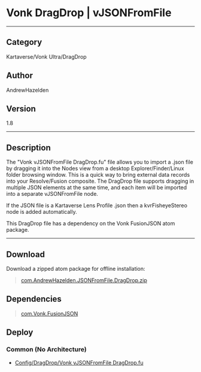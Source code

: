 # Vonk DragDrop | vJSONFromFile
___

## Category
Kartaverse/Vonk Ultra/DragDrop

## Author
AndrewHazelden

## Version
1.8

___

## Description
<p>The "Vonk vJSONFromFile DragDrop.fu" file allows you to import a .json file by dragging it into the Nodes view from a desktop Explorer/Finder/Linux folder browsing window. This is a quick way to bring external data records into your Resolve/Fusion composite. The DragDrop file supports dragging in multiple JSON elements at the same time, and each item will be imported into a separate vJSONFromFile node.</p>

<p>If the JSON file is a Kartaverse Lens Profile .json then a kvrFisheyeStereo node is added automatically.</p>

<p>This DragDrop file has a dependency on the Vonk FusionJSON atom package.</p>

___

## Download

Download a zipped atom package for offline installation:
> [com.AndrewHazelden.JSONFromFile.DragDrop.zip](https://gitlab.com/WeSuckLess/Reactor/-/archive/master/Reactor-master.zip?path=Atoms/com.AndrewHazelden.JSONFromFile.DragDrop)  

## Dependencies

> [com.Vonk.FusionJSON](com.Vonk.FusionJSON.md)  
## Deploy

### Common (No Architecture)

<ul>
<li><a href="https://gitlab.com/WeSuckLess/Reactor/-/blob/master/Atoms/com.AndrewHazelden.JSONFromFile.DragDrop/Config/DragDrop/Vonk vJSONFromFile DragDrop.fu?ref_type=heads">Config/DragDrop/Vonk vJSONFromFile DragDrop.fu</a></li>
</ul>
